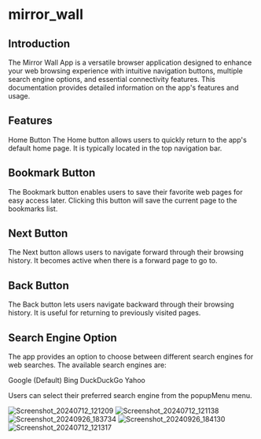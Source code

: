 # mirror_wall

## Introduction
The Mirror Wall App is a versatile browser application designed to enhance your web
browsing experience with intuitive navigation buttons, multiple search engine 
options, and essential connectivity features. This documentation provides 
detailed information on the app's features and usage.

## Features
Home Button
The Home button allows users to quickly return to the app's default home page. It
is typically located in the top navigation bar.

## Bookmark Button
The Bookmark button enables users to save their favorite web pages for easy access
later. Clicking this button will save the current page to the bookmarks list.

## Next Button
The Next button allows users to navigate forward through their browsing history.
It becomes active when there is a forward page to go to.

## Back Button
The Back button lets users navigate backward through their browsing history. It 
is useful for returning to previously visited pages.

## Search Engine Option
The app provides an option to choose between different search engines for web searches.
The available search engines are:

Google (Default)
Bing
DuckDuckGo
Yahoo

Users can select their preferred search engine from the popupMenu menu.

![Screenshot_20240712_121209](https://github.com/user-attachments/assets/8dd1e4fc-035e-47e8-9c4c-6b816a5c8dde)
![Screenshot_20240712_121138](https://github.com/user-attachments/assets/9de9be07-64fa-427f-8981-b91336ae045d)
![Screenshot_20240926_183734](https://github.com/user-attachments/assets/811f806a-56ae-4e89-9ef7-eb7d4d21f981)
![Screenshot_20240926_184130](https://github.com/user-attachments/assets/dacab707-8699-44e8-8dd5-3feb103dc262)
![Screenshot_20240712_121317](https://github.com/user-attachments/assets/b96fedc6-480f-48be-b7ad-dd2f310ed675)


